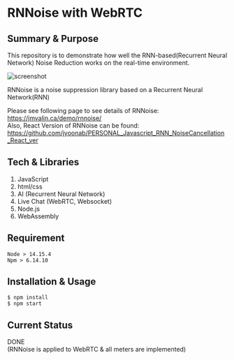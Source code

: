 # RNNoise with WebRTC

## Summary & Purpose
This repository is to demonstrate how well the RNN-based(Recurrent Neural Network) Noise Reduction works on the real-time environment.

![screenshot](https://user-images.githubusercontent.com/37427419/120878799-bb030d00-c5f9-11eb-822d-7566e53dee12.png)

RNNoise is a noise suppression library based on a Recurrent Neural Network(RNN)

Please see following page to see details of RNNoise:
https://jmvalin.ca/demo/rnnoise/  
Also, React Version of RNNoise can be found:
https://github.com/jyoonab/PERSONAL_Javascript_RNN_NoiseCancellation_React_ver

## Tech & Libraries
1. JavaScript
2. html/css
3. AI (Recurrent Neural Network)
4. Live Chat (WebRTC, Websocket)
5. Node.js
6. WebAssembly


## Requirement
```
Node > 14.15.4
Npm > 6.14.10
```

## Installation & Usage
```
$ npm install
$ npm start
```

## Current Status
DONE\
(RNNoise is applied to WebRTC & all meters are implemented)
